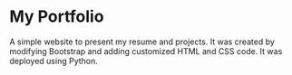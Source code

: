 # My Portfolio 

A simple website to present my resume and projects. It was created by modifying Bootstrap and adding customized HTML and CSS code. It was deployed using Python. 
